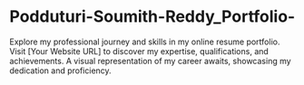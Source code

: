 # Podduturi-Soumith-Reddy_Portfolio-
Explore my professional journey and skills in my online resume portfolio. Visit [Your Website URL] to discover my expertise, qualifications, and achievements. A visual representation of my career awaits, showcasing my dedication and proficiency.
